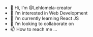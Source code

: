 - 👋 Hi, I’m @Lehlomela-creator
- 👀 I’m interested in Web Development
- 🌱 I’m currently learning React JS
- 💞️ I’m looking to collaborate on 
- 📫 How to reach me ...

<!---
Lehlomela-creator/Lehlomela-creator is a ✨ special ✨ repository because its `README.md` (this file) appears on your GitHub profile.
You can click the Preview link to take a look at your changes.
--->
